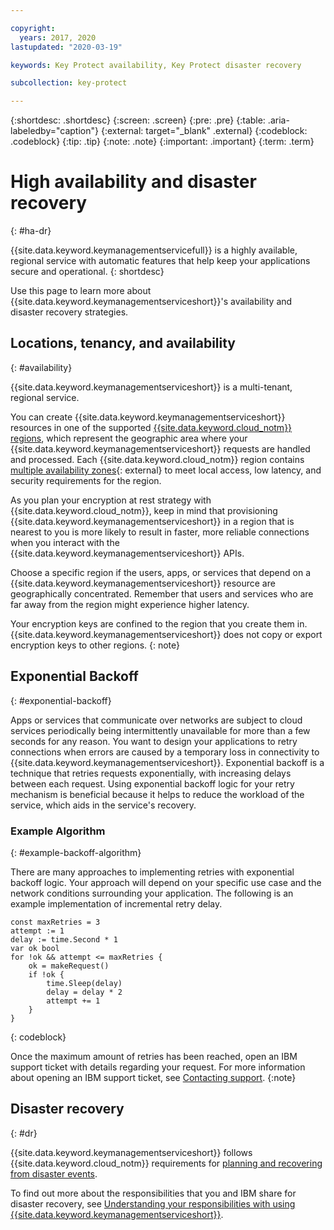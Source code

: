 ```yaml
---

copyright:
  years: 2017, 2020
lastupdated: "2020-03-19"

keywords: Key Protect availability, Key Protect disaster recovery

subcollection: key-protect

---
```


{:shortdesc: .shortdesc}
{:screen: .screen}
{:pre: .pre}
{:table: .aria-labeledby="caption"}
{:external: target="_blank" .external}
{:codeblock: .codeblock}
{:tip: .tip}
{:note: .note}
{:important: .important}
{:term: .term}

# High availability and disaster recovery
{: #ha-dr}

{{site.data.keyword.keymanagementservicefull}} is a highly available, regional
service with automatic features that help keep your applications secure and
operational.
{: shortdesc}

Use this page to learn more about {{site.data.keyword.keymanagementserviceshort}}'s
availability and disaster recovery strategies.

## Locations, tenancy, and availability
{: #availability}

{{site.data.keyword.keymanagementserviceshort}} is a multi-tenant, regional
service.

You can create {{site.data.keyword.keymanagementserviceshort}} resources in one
of the supported
[{{site.data.keyword.cloud_notm}} regions](/docs/key-protect?topic=key-protect-regions#regions),
which represent the geographic area where your
{{site.data.keyword.keymanagementserviceshort}} requests are handled and
processed. Each {{site.data.keyword.cloud_notm}} region contains
[multiple availability zones](https://www.ibm.com/blogs/bluemix/2018/06/expansion-availability-zones-global-regions/){: external}
to meet local access, low latency, and security requirements for the region.

As you plan your encryption at rest strategy with {{site.data.keyword.cloud_notm}},
keep in mind that provisioning {{site.data.keyword.keymanagementserviceshort}}
in a region that is nearest to you is more likely to result in faster, more
reliable connections when you interact with the {{site.data.keyword.keymanagementserviceshort}}
APIs.

Choose a specific region if the users, apps, or services that depend on a
{{site.data.keyword.keymanagementserviceshort}} resource are geographically
concentrated. Remember that users and services who are far away from the region
might experience higher latency.

Your encryption keys are confined to the region that you create them in.
{{site.data.keyword.keymanagementserviceshort}} does not copy or export
encryption keys to other regions.
{: note}

## Exponential Backoff
{: #exponential-backoff}

Apps or services that communicate over networks are subject to cloud services periodically being intermittently unavailable for more 
than a few seconds for any reason. You want to design your applications to retry connections when errors are caused by a temporary loss 
in connectivity to {{site.data.keyword.keymanagementserviceshort}}. Exponential backoff is a technique that retries requests 
exponentially, with increasing delays between each request. Using exponential backoff logic for your retry mechanism is beneficial 
because it helps to reduce the workload of the service, which aids in the service's recovery.

### Example Algorithm
{: #example-backoff-algorithm}

There are many approaches to implementing retries with exponential backoff logic. Your approach will depend on your specific use case 
and the network conditions surrounding your application. The following is an example implementation of incremental retry delay.

```
const maxRetries = 3
attempt := 1
delay := time.Second * 1
var ok bool
for !ok && attempt <= maxRetries {
    ok = makeRequest()
    if !ok {
        time.Sleep(delay)
        delay = delay * 2
        attempt += 1
    }
}
```
{: codeblock}

Once the maximum amount of retries has been reached, open an IBM support ticket with details regarding your request. For more 
information about opening an IBM support ticket, see [Contacting support](/docs/get-support?topic=get-support-getting-customer-support).
{:note}

## Disaster recovery
{: #dr}

{{site.data.keyword.keymanagementserviceshort}} follows {{site.data.keyword.cloud_notm}}
requirements for
[planning and recovering from disaster events](/docs/overview?topic=overview-zero-downtime#disaster-recovery).

To find out more about the responsibilities that you and IBM share for disaster
recovery, see
[Understanding your responsibilities with using {{site.data.keyword.keymanagementserviceshort}}](/docs/key-protect?topic=key-protect-shared-responsibilities#disaster-recovery).
